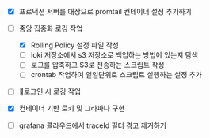 - [x] 프로덕션 서버를 대상으로 promtail 컨테이너 설정 추가하기
- [ ] 중앙 집중화 로깅 작업
	- [x] Rolling Policy 설정 파일 작성
	- [ ] loki 저장소에서 s3 저장소로 백업하는 방법이 있는지 탐색
	- [ ] 로그를 압축하고 S3로 전송하는 스크립트 작성
	- [ ] crontab 작업하여 일일단위로 스크립트 실행하는 설정 추가
- [ ] 로그인 시 로깅 작업
- [x] 컨테이너 기반 로키 및 그라파나 구현
- [ ] grafana 클라우드에서 traceId 필터 경고 제거하기


